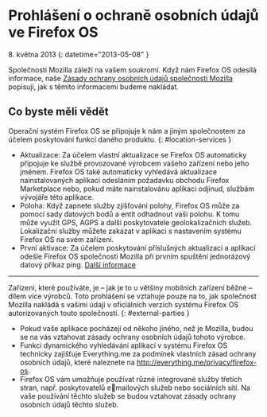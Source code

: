 # Prohlášení o ochraně osobních údajů ve Firefox OS

8. května 2013
{: datetime="2013-05-08" }

Společnosti Mozilla záleží na vašem soukromí. Když nám Firefox OS odesílá informace, naše [Zásady ochrany osobních údajů společnosti Mozilla](http://www.mozilla.org/en-US/privacy/) popisují, jak s těmito informacemi budeme nakládat.

## Co byste měli vědět

Operační systém Firefox OS se připojuje k nám a jiným společnostem za účelem poskytování funkcí daného produktu.
{: #location-services }

* Aktualizace: Za účelem vlastní aktualizace se Firefox OS automaticky připojuje ke službě provozované výrobcem vašeho zařízení nebo jeho jménem. Firefox OS také automaticky vyhledává aktualizace nainstalovaných aplikací odesláním požadavku obchodu Firefox Marketplace nebo, pokud máte nainstalovánu aplikaci odjinud, službám vývojáře této aplikace.
* Poloha: Když zapnete služby zjišťování polohy, Firefox OS může za pomocí sady datových bodů a entit odhadnout vaši polohu. K tomu může využít GPS, AGPS a další poskytovatele geolokalizačních služeb. Lokalizační služby můžete zakázat v aplikaci s nastavením systému Firefox OS na svém zařízení.
* První aktivace: Za účelem poskytování příslušných aktualizací a aplikací odešle Firefox OS společnosti Mozilla při prvním spuštění jednorázový datový příkaz ping. [Další informace](https://wiki.mozilla.org/FirefoxOS/Metrics)

---------------------------------------

Zařízení, které používáte, je – jak je to u většiny mobilních zařízení běžné – dílem více výrobců. Toto prohlášení se vztahuje pouze na to, jak společnost Mozilla nakládá s vašimi údaji v oficiálních verzích systému Firefox OS autorizovaných touto společností.
{: #external-parties }

* Pokud vaše aplikace pocházejí od někoho jiného, než je Mozilla, budou se na vás vztahovat zásady ochrany osobních údajů tohoto výrobce.
* Funkci dynamického vyhledávání aplikací v systému Firefox OS technicky zajišťuje Everything.me za podmínek vlastních zásad ochrany osobních údajů, které naleznete na <http://everything.me/privacy/firefox-os>.
* Firefox OS vám umožňuje používat různé integrované služby třetích stran, např. poskytovatelů emailových služeb nebo sociálních sítí. Na vaše používání těchto služeb se budou vztahovat zásady ochrany osobních údajů těchto služeb.
